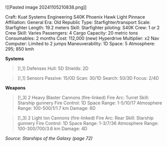 ![[Pasted image 20241105210838.png]]

Craft: Kuat Systems Engineering S40K Phoenix Hawk Light
Pinnace
Affiliation: General
Era: Old Republic
Type: Starfighter/transport
Scale: Starfighter
Length: 19.2 meters
Skill: Starfighter piloting: S40K
Crew: 1 or 2
Crew Skill: Varies
Passengers: 4
Cargo Capacity: 20 metric tons
Consumables: 2 months
Cost: 112,000 (new)
Hyperdrive Multiplier: x2
Nav Computer: Limited to 2 jumps
Maneuverability: 1D
Space: 5
Atmosphere: 295; 850 kmh

**Systems**
> [!_1] Defenses
> Hull: 5D
> Shields: 2D

> [!_1] Sensors
> Passive: 15/0D
> Scan: 30/1D
> Search: 50/3D
> Focus: 2/4D

**Weapons**

> [!_3] 2 Heavy Blaster Cannons (fire-linked)
> Fire Arc: Turret
> Skill: Starship gunnery
> Fire Control: 1D
> Space Range: 1-5/10/17
> Atmosphere Range: 100-500/1/1.7 km
> Damage: 6D

> [!_3] 2 Light Ion Cannons (fire-linked)
> Fire Arc: Rear
> Skill: Starship gunnery
> Fire Control: 1D
> Space Range: 1-3/7/36
> Atmosphere Range: 100-300/700/3.6 km
> Damage: 4D


*Source: Starships of the Galaxy (page 72)*